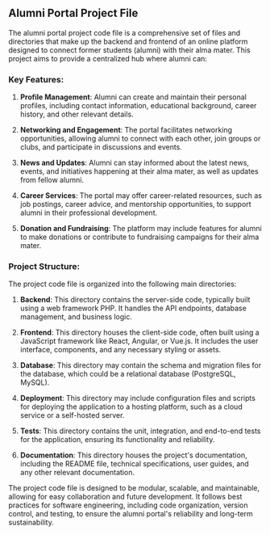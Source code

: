 ## Alumni Portal Project File

The alumni portal project code file is a comprehensive set of files and directories that make up the backend and frontend of an online platform designed to connect former students (alumni) with their alma mater. This project aims to provide a centralized hub where alumni can:

### Key Features:

1. **Profile Management**: Alumni can create and maintain their personal profiles, including contact information, educational background, career history, and other relevant details.

2. **Networking and Engagement**: The portal facilitates networking opportunities, allowing alumni to connect with each other, join groups or clubs, and participate in discussions and events.

3. **News and Updates**: Alumni can stay informed about the latest news, events, and initiatives happening at their alma mater, as well as updates from fellow alumni.

4. **Career Services**: The portal may offer career-related resources, such as job postings, career advice, and mentorship opportunities, to support alumni in their professional development.

5. **Donation and Fundraising**: The platform may include features for alumni to make donations or contribute to fundraising campaigns for their alma mater.

### Project Structure:

The project code file is organized into the following main directories:

1. **Backend**: This directory contains the server-side code, typically built using a web framework PHP. It handles the API endpoints, database management, and business logic.

2. **Frontend**: This directory houses the client-side code, often built using a JavaScript framework like React, Angular, or Vue.js. It includes the user interface, components, and any necessary styling or assets.

3. **Database**: This directory may contain the schema and migration files for the database, which could be a relational database (PostgreSQL, MySQL).

4. **Deployment**: This directory may include configuration files and scripts for deploying the application to a hosting platform, such as a cloud service or a self-hosted server.

5. **Tests**: This directory contains the unit, integration, and end-to-end tests for the application, ensuring its functionality and reliability.

6. **Documentation**: This directory houses the project's documentation, including the README file, technical specifications, user guides, and any other relevant documentation.

The project code file is designed to be modular, scalable, and maintainable, allowing for easy collaboration and future development. It follows best practices for software engineering, including code organization, version control, and testing, to ensure the alumni portal's reliability and long-term sustainability.
